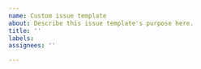 ```yaml
---
name: Custom issue template
about: Describe this issue template's purpose here.
title: ''
labels: 
assignees: ''

---
```



